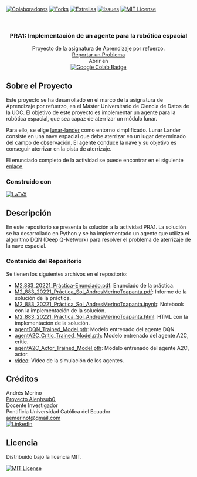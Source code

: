 <!-- PROJECT SHIELDS -->
[![Colaboradores][contributors-shield]][contributors-url]
[![Forks][forks-shield]][forks-url]
[![Estrellas][stars-shield]][stars-url]
[![Issues][issues-shield]][issues-url]
[![MIT License][license-shield]][license-url]

<!-- PROJECT LOGO -->
<br />
<div align="center">

<h3 align="center">PRA1:  Implementación de un agente para la robótica espacial</h3>
  <p align="center">
    Proyecto de la asignatura de Aprendizaje por refuerzo.
    <br />
    <a href="https://github.com/alephsub0/TestAssigner/issues">Reportar un Problema</a>
    <br />
    Abrir en 
    <br />
    <a href="https://drive.google.com/file/d/1zggWDbNfR_aEFSOyivg9lJoJ2728dHtT/view?usp=sharing">
    <img src="https://img.shields.io/badge/Google%20Colab-F9AB00?logo=googlecolab&logoColor=fff&style=for-the-badge" alt="Google Colab Badge">
    </a>
  </p>
</div>



## Sobre el Proyecto

Este proyecto se ha desarrollado en el marco de la asignatura de Aprendizaje por refuerzo, en el Máster Universitario de Ciencia de Datos de la UOC. El objetivo de este proyecto es implementar un agente para la robótica espacial, que sea capaz de aterrizar un módulo lunar. 

Para ello, se elige [lunar-lander](https://github.com/openai/gym/blob/master/gym/envs/box2d/lunar_lander.py) como entorno simplificado. Lunar Lander consiste en una nave espacial que debe aterrizar en un lugar determinado del campo de observación. El agente conduce la nave y su objetivo es conseguir aterrizar en la pista de aterrizaje.


El enunciado completo de la actividad se puede encontrar en el siguiente [enlace]().

### Construido con

[![LaTeX][LaTeX]][LaTeX-url]


## Descripción

En este repositorio se presenta la solución a la actividad PRA1. La solución se ha desarrollado en Python y se ha implementado un agente que utiliza el algoritmo DQN (Deep Q-Network) para resolver el problema de aterrizaje de la nave espacial.

### Contenido del Repositorio

Se tienen los siguientes archivos en el repositorio:

- [M2.883_20221_Práctica-Enunciado.pdf](): Enunciado de la práctica.
- [M2_883_20221_Práctica_Sol_AndresMerinoToapanta.pdf](): Informe de la solución de la práctica.
- [M2_883_20221_Práctica_Sol_AndresMerinoToapanta.ipynb](): Notebook con la implementación de la solución.
- [M2_883_20221_Práctica_Sol_AndresMerinoToapanta.html](): HTML con la implementación de la solución.
- [agentDQN_Trained_Model.pth](): Modelo entrenado del agente DQN.
- [agentA2C_Critic_Trained_Model.pth](): Modelo entrenado del agente A2C, critic.
- [agentA2C_Actor_Trained_Model.pth](): Modelo entrenado del agente A2C, actor.
- [video](): Video de la simulación de los agentes.
 
 
## Créditos

Andrés Merino\
[Proyecto Alephsub0](https://www.alephsub0.org/about/),\
Docente Investigador\
Pontificia Universidad Católica del Ecuador\
aemerinot@gmail.com\
[![LinkedIn][linkedin-shield]][linkedin-url-aemt]

## Licencia

Distribuido bajo la licencia MIT. 

[![MIT License][license-shield]][license-url]




<!-- MARKDOWN LINKS & IMAGES -->
[contributors-shield]: https://img.shields.io/github/contributors/andres-merino/Formato-Tareas-PUCE.svg?style=for-the-badge
[contributors-url]: https://github.com/andres-merino/Formato-Tareas-PUCE/graphs/contributors
[forks-shield]: https://img.shields.io/github/forks/andres-merino/Formato-Tareas-PUCE.svg?style=for-the-badge
[forks-url]: https://github.com/andres-merino/Formato-Tareas-PUCE/forks
[stars-shield]: https://img.shields.io/github/stars/andres-merino/Formato-Tareas-PUCE?style=for-the-badge
[stars-url]: https://github.com/othneildrew/Best-README-Template/stargazers
[issues-shield]: https://img.shields.io/github/issues/andres-merino/Formato-Tareas-PUCE.svg?style=for-the-badge
[issues-url]: https://github.com/andres-merino/Formato-Tareas-PUCE/issues
[license-shield]: https://img.shields.io/github/license/andres-merino/Formato-Tareas-PUCE.svg?style=for-the-badge
[license-url]: https://es.wikipedia.org/wiki/Licencia_MIT
[linkedin-shield]: https://img.shields.io/badge/linkedin-%230077B5.svg?style=for-the-badge&logo=linkedin&logoColor=white
[linkedin-url-aemt]: https://www.linkedin.com/in/andrés-merino-010a9b12b/
[LaTeX]: https://img.shields.io/badge/LaTeX-008080?logo=latex&logoColor=fff&style=for-the-badge
[LaTeX-url]: https://www.latex-project.org/